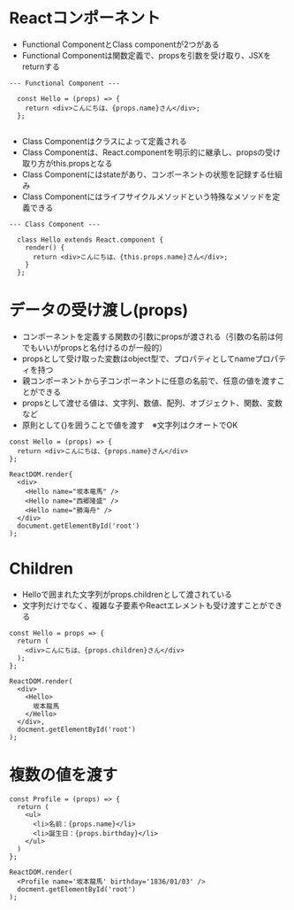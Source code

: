 # Reactコンポーネント
- Functional ComponentとClass componentが2つがある
- Functional Componentは関数定義で、propsを引数を受け取り、JSXをreturnする

```
--- Functional Component ---

  const Hello = (props) => {
    return <div>こんにちは、{props.name}さん</div>;
  };
  
```

- Class Componentはクラスによって定義される
- Class Componentは、React.componentを明示的に継承し、propsの受け取り方がthis.propsとなる
- Class Componentにはstateがあり、コンポーネントの状態を記録する仕組み
- Class Componentにはライフサイクルメソッドという特殊なメソッドを定義できる

```
--- Class Component ---

  class Hello extends React.component {
    render() {
      return <div>こんにちは、{this.props.name}さん</div>;
    }
  };
```

# データの受け渡し(props)
- コンポーネントを定義する関数の引数にpropsが渡される（引数の名前は何でもいいがpropsと名付けるのが一般的）
- propsとして受け取った変数はobject型で、プロパティとしてnameプロパティを持つ
- 親コンポーネントから子コンポーネントに任意の名前で、任意の値を渡すことができる
- propsとして渡せる値は、文字列、数値、配列、オブジェクト、関数、変数など
- 原則として{}を囲うことで値を渡す　※文字列はクオートでOK

```
const Hello = (props) => {
  return <div>こんにちは、{props.name}さん</div>
};

ReactDOM.render{
  <div>
    <Hello name="坂本竜馬" />
    <Hello name="西郷隆盛" />   
    <Hello name="勝海舟" />
  </div>
  document.getElementById('root')
);
```

# Children
- Helloで囲まれた文字列がprops.childrenとして渡されている
- 文字列だけでなく、複雑な子要素やReactエレメントも受け渡すことができる

```
const Hello = props => {
  return (
    <div>こんにちは、{props.children}さん</div>
  );
};

ReactDOM.render(
  <div>
    <Hello>
      坂本龍馬
    </Hello>
  </div>,
  docment.getElementById('root')
);
```

# 複数の値を渡す
```
const Profile = (props) => {
  return (
    <ul>
      <li>名前：{props.name}</li>
      <li>誕生日：{props.birthday}</li>
    </ul>
  )
};

ReactDOM.render(
  <Profile name='坂本龍馬' birthday='1836/01/03' />
  docment.getElementById('root')
);
```
